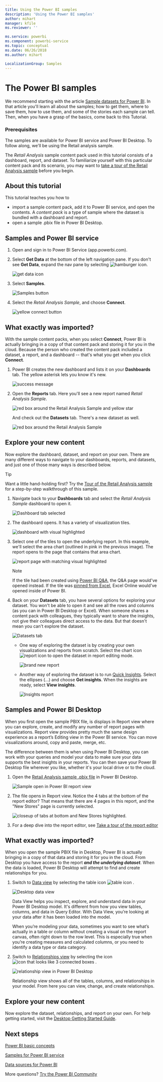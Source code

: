 ```yaml
---
title: Using the Power BI samples
description: 'Using the Power BI samples'
author: mihart
manager: kfile
ms.reviewer: ''

ms.service: powerbi
ms.component: powerbi-service
ms.topic: conceptual
ms.date: 06/26/2018
ms.author: mihart

LocalizationGroup: Samples
---
```

# The Power BI samples

We recommend starting with the article [Sample datasets for Power BI](sample-datasets.md). In that article you'll learn all about the samples; how to get them, where to save them, how to use them, and some of the stories each sample can tell. Then, when you have a grasp of the basics, come back to this Tutorial.   

### Prerequisites
The samples are available for Power BI service and Power BI Desktop. To follow along, we'll be using the Retail analysis sample.

The *Retail Analysis* sample content pack used in this tutorial consists of a dashboard, report, and dataset.
To familiarize yourself with this particular content pack and its scenario, you may want to
 [take a tour of the Retail Analysis sample](sample-retail-analysis.md) before you begin.

## About this tutorial
This tutorial teaches you how to 
- import a sample content pack, add it to Power BI service, and open the contents. A *content pack* is a type of sample where the dataset is bundled with a dashboard and report. 
-  open a sample .pbix file in Power BI Desktop.


## Samples and Power BI service

1. Open and sign in to Power BI Service (app.powerbi.com).
2. Select **Get Data** at the bottom of the left navigation pane. If you don't see **Get Data**, expand the nav pane by selecting ![hamburger icon](media/sample-tutorial-connect-to-the-samples/expand-nav.png).
   
   ![get data icon](media/sample-tutorial-connect-to-the-samples/pbi_getdata.png)
5. Select **Samples**.  
   
   ![Samples button](media/sample-tutorial-connect-to-the-samples/pbi_samplesdownload.png)
6. Select the *Retail Analysis Sample*, and choose **Connect**.   
   
   ![yellow connect button](media/sample-tutorial-connect-to-the-samples/pbi_retailanalysissampleconnect.png)

## What exactly was imported?
With the sample content packs, when you select **Connect**, Power BI is actually bringing in a copy of that content pack and storing it for you in the cloud. Because the person who created the content pack included a dataset, a report, and a dashboard -- that's what you get when you click **Connect**. 

1. Power BI creates the new dashboard and lists it on your **Dashboards** tab. The yellow asterisk lets you know it's new.
   
   ![success message](media/sample-tutorial-connect-to-the-samples/power-bi-new-dashboard.png)
2. Open the **Reports** tab.  Here you'll see a new report named *Retail Analysis Sample*.
   
   ![red box around the Retail Analysis Sample and yellow star](media/sample-tutorial-connect-to-the-samples/power-bi-new-report.png)
   
   And check out the **Datasets** tab.  There's a new dataset as well.
   
   ![red box around the Retail Analysis Sample](media/sample-tutorial-connect-to-the-samples/power-bi-new-dataset.png)

## Explore your new content
Now explore the dashboard, dataset, and report on your own. There are many different ways to navigate to your dashboards, reports, and datasets, and just one of those many ways is described below.  

> [!TIP]
> Want a little hand-holding first?  Try the [Tour of the Retail Analysis sample](sample-retail-analysis.md) for a step-by-step walkthrough of this sample.
> 
> 

1. Navigate back to your **Dashboards** tab and select the *Retail Analysis Sample* dashboard to open it.    
   
   ![Dashboard tab selected](media/sample-tutorial-connect-to-the-samples/power-bi-dashboards.png)
2. The dashboard opens.  It has a variety of visualization tiles.
   
   ![dashboard with visual highlighted](media/sample-tutorial-connect-to-the-samples/power-bi-dashboards2new.png)
3. Select one of the tiles to open the underlying report.  In this example, we'll select the area chart (outlined in pink in the previous image). The report opens to the page that contains that area chart.
   
    ![report page with matching visual highlighted](media/sample-tutorial-connect-to-the-samples/power-bi-report.png)
   
   > [!NOTE]
   > If the tile had been created using [Power BI Q&A](power-bi-q-and-a.md), the Q&A page would've opened instead. If the tile was [pinned from Excel](service-dashboard-pin-tile-from-excel.md), Excel Online would've opened inside of Power BI.
   > 
   > 
1. Back on your **Datasets** tab, you have several options for exploring your dataset.  You won't be able to open it and see all the rows and columns (as you can in Power BI Desktop or Excel).  When someone shares a content pack with colleagues, they typically want to share the insights, not give their colleagues direct access to the data. But that doesn't mean you can't explore the dataset.  
   
   ![Datasets tab](media/sample-tutorial-connect-to-the-samples/power-bi-chart-icon2.png)
   
   * One way of exploring the dataset is by creating your own visualizations and reports from scratch.  Select the chart icon ![report icon](media/sample-tutorial-connect-to-the-samples/power-bi-chart-icon4.png) to open the dataset in report editing mode.
     
       ![brand new report](media/sample-tutorial-connect-to-the-samples/power-bi-report-editing.png)
   * Another way of exploring the dataset is to run [Quick Insights](service-insights.md). Select the ellipses (...) and choose **Get insights**. When the insights are ready, select **View insights**.
     
       ![Insights report](media/sample-tutorial-connect-to-the-samples/power-bi-insights.png)

## Samples and Power BI Desktop 
When you first open the sample PBIX file, is displays in Report view where you can explore, create, and modify any number of report pages with visualizations. Report view provides pretty much the same design experience as a report’s Editing view in the Power BI service. You can move visualizations around, copy and paste, merge, etc.

The difference between them is when using Power BI Desktop, you can work with your queries and model your data to make sure your data supports the best insights in your reports. You can then save your Power BI Desktop file wherever you like, whether it's your local drive or to the cloud.

1. Open the [Retail Analysis sample .pbix file](http://download.microsoft.com/download/9/6/D/96DDC2FF-2568-491D-AAFA-AFDD6F763AE3/Retail%20Analysis%20Sample%20PBIX.pbix) in Power BI Desktop. 

    ![Sample open in Power BI report view](media/sample-tutorial-connect-to-the-samples/power-bi-samples-desktop.png)

1. The file opens in Report view. Notice the 4 tabs at the bottom of the report editor? That means that there are 4 pages in this report, and the "New Stores" page is currently selected. 

    ![closeup of tabs at bottom and New Stores highlighted](media/sample-tutorial-connect-to-the-samples/power-bi-sample-tabs.png).

3. For a deep dive into the report editor, see [Take a tour of the report editor](service-the-report-editor-take-a-tour.md)

## What exactly was imported?
When you open the sample PBIX file in Desktop, Power BI is actually bringing in a copy of that data and storing it for you in the cloud. From Desktop you have access to the report ***and the underlying dataset***. When the data is loaded, Power BI Desktop will attempt to find and create relationships for you.  

1. Switch to [Data view](desktop-data-view.md) by selecting the table icon ![table icon](media/sample-tutorial-connect-to-the-samples/power-bi-data-icon.png) .
 
    ![Desktop data view](media/sample-tutorial-connect-to-the-samples/power-bi-desktop-sample-data.png)

    Data View helps you inspect, explore, and understand data in your Power BI Desktop model. It's different from how you view tables, columns, and data in Query Editor. With Data View, you’re looking at your data after it has been loaded into the model.

    When you’re modeling your data, sometimes you want to see what’s actually in a table or column without creating a visual on the report canvas, often right down to the row level. This is especially true when you’re creating measures and calculated columns, or you need to identify a data type or data category.

1. Switch to [Relationships view](desktop-relationship-view.md) by selecting the icon ![icon that looks like 3 connected boxes](media/sample-tutorial-connect-to-the-samples/power-bi-desktop-relationship-icon.png) .
 
    ![relationship view in Power BI Desktop](media/sample-tutorial-connect-to-the-samples/power-bi-relationships.png)

    Relationship view shows all of the tables, columns, and relationships in your model. From here you can view, change, and create relationships.

## Explore your new content
Now explore the dataset, relationships, and report on your own. For help getting started, visit the [Desktop Getting Started Guide](desktop-getting-started.md).    


## Next steps
[Power BI basic concepts](service-basic-concepts.md)

[Samples for Power BI service](sample-datasets.md)

[Data sources for Power BI](service-get-data.md)

More questions? [Try the Power BI Community](http://community.powerbi.com/)

